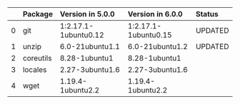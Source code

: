 <!-- markdown-link-check-disable -->

|    | Package   | Version in 5.0.0     | Version in 6.0.0     | Status   |
|---:|:----------|:---------------------|:---------------------|:---------|
|  0 | git       | 1:2.17.1-1ubuntu0.12 | 1:2.17.1-1ubuntu0.15 | UPDATED  |
|  1 | unzip     | 6.0-21ubuntu1.1      | 6.0-21ubuntu1.2      | UPDATED  |
|  2 | coreutils | 8.28-1ubuntu1        | 8.28-1ubuntu1        |          |
|  3 | locales   | 2.27-3ubuntu1.6      | 2.27-3ubuntu1.6      |          |
|  4 | wget      | 1.19.4-1ubuntu2.2    | 1.19.4-1ubuntu2.2    |          |